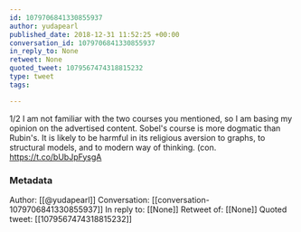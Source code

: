 ```yaml
---
id: 1079706841330855937
author: yudapearl
published_date: 2018-12-31 11:52:25 +00:00
conversation_id: 1079706841330855937
in_reply_to: None
retweet: None
quoted_tweet: 1079567474318815232
type: tweet
tags:

---
```


1/2
I am not familiar with the two courses you mentioned, so I am basing my opinion on the advertised content. Sobel's course is more dogmatic than Rubin's. It is likely
to be harmful in its religious aversion to graphs, to structural models, and to modern way of thinking. (con. https://t.co/bUbJpFysgA

### Metadata

Author: [[@yudapearl]]
Conversation: [[conversation-1079706841330855937]]
In reply to: [[None]]
Retweet of: [[None]]
Quoted tweet: [[1079567474318815232]]
